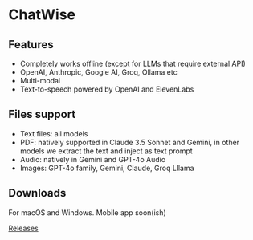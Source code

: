 # ChatWise

## Features

- Completely works offline (except for LLMs that require external API)
- OpenAI, Anthropic, Google AI, Groq, Ollama etc
- Multi-modal
- Text-to-speech powered by OpenAI and ElevenLabs

## Files support

- Text files: all models
- PDF: natively supported in Claude 3.5 Sonnet and Gemini, in other models we extract the text and inject as text prompt
- Audio: natively in Gemini and GPT-4o Audio
- Images: GPT-4o family, Gemini, Claude, Groq Lllama

## Downloads

For macOS and Windows. Mobile app soon(ish)

[Releases](https://github.com/egoist/chatwise-releases/releases)
